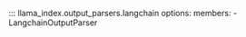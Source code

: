::: llama_index.output_parsers.langchain
    options:
      members:
        - LangchainOutputParser
